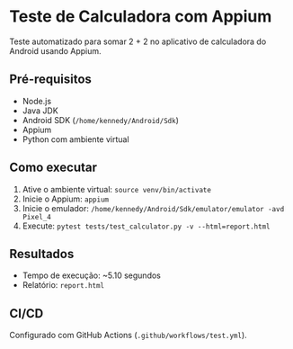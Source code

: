 # Teste de Calculadora com Appium
Teste automatizado para somar 2 + 2 no aplicativo de calculadora do Android usando Appium.

## Pré-requisitos
- Node.js
- Java JDK
- Android SDK (`/home/kennedy/Android/Sdk`)
- Appium
- Python com ambiente virtual

## Como executar
1. Ative o ambiente virtual: `source venv/bin/activate`
2. Inicie o Appium: `appium`
3. Inicie o emulador: `/home/kennedy/Android/Sdk/emulator/emulator -avd Pixel_4`
4. Execute: `pytest tests/test_calculator.py -v --html=report.html`

## Resultados
- Tempo de execução: ~5.10 segundos
- Relatório: `report.html`

## CI/CD
Configurado com GitHub Actions (`.github/workflows/test.yml`).